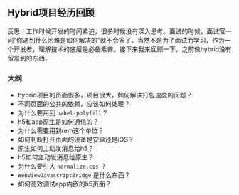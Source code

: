 ## Hybrid项目经历回顾

反思：工作时候开发的时间紧迫，很多时候没有深入思考。面试的时候，面试官一问”你遇到什么困难是如何解决的”就不会答了。当然不是为了面试而学习，作为一个开发者，理解技术的底层是必备素养。接下来我来回顾一下，之前做hybrid没有留意到的东西。



### 大纲

- hybrid项目的页面很多，项目很大，如何解决打包速度的问题？
- 不同页面的公共的依赖，应该如何处理？
- 为什么要用到 `babel-polyfill` ?
- h5和app原生是如何通信的？
- 为什么需要用到rem这个单位？
- 如何判断打开页面的设备是安卓还是iOS？
- 原生如何主动发消息给h5？
- h5如何主动发消息给原生？
- 为什么要引入 `normalize.css` ？
- `WebViewJavascriptBridge` 是什么东西？
- 如何高效调试app内嵌的h5页面？







